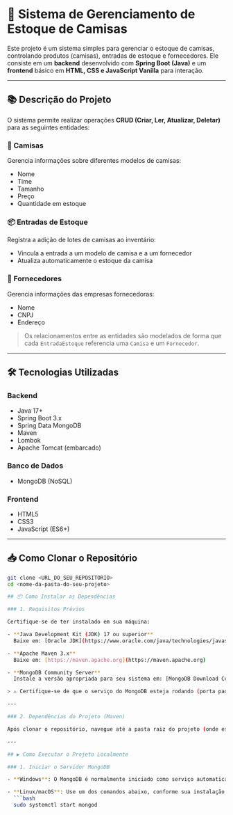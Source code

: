 # 🧺 Sistema de Gerenciamento de Estoque de Camisas

Este projeto é um sistema simples para gerenciar o estoque de camisas, controlando produtos (camisas), entradas de estoque e fornecedores. Ele consiste em um **backend** desenvolvido com **Spring Boot (Java)** e um **frontend** básico em **HTML, CSS e JavaScript Vanilla** para interação.

---

## 📚 Descrição do Projeto

O sistema permite realizar operações **CRUD (Criar, Ler, Atualizar, Deletar)** para as seguintes entidades:

### 👕 Camisas
Gerencia informações sobre diferentes modelos de camisas:
- Nome
- Time
- Tamanho
- Preço
- Quantidade em estoque

### 📦 Entradas de Estoque
Registra a adição de lotes de camisas ao inventário:
- Vincula a entrada a um modelo de camisa e a um fornecedor
- Atualiza automaticamente o estoque da camisa

### 🚚 Fornecedores
Gerencia informações das empresas fornecedoras:
- Nome
- CNPJ
- Endereço

> Os relacionamentos entre as entidades são modelados de forma que cada `EntradaEstoque` referencia uma `Camisa` e um `Fornecedor`.

---

## 🛠️ Tecnologias Utilizadas

### Backend
- Java 17+
- Spring Boot 3.x
- Spring Data MongoDB
- Maven
- Lombok
- Apache Tomcat (embarcado)

### Banco de Dados
- MongoDB (NoSQL)

### Frontend
- HTML5
- CSS3
- JavaScript (ES6+)

---

## 📥 Como Clonar o Repositório

```bash
git clone <URL_DO_SEU_REPOSITORIO>
cd <nome-da-pasta-do-seu-projeto>

## 📦 Como Instalar as Dependências

### 1. Requisitos Prévios

Certifique-se de ter instalado em sua máquina:

- **Java Development Kit (JDK) 17 ou superior**  
  Baixe em: [Oracle JDK](https://www.oracle.com/java/technologies/javase-downloads.html) ou [OpenJDK](https://jdk.java.net)

- **Apache Maven 3.x**  
  Baixe em: [https://maven.apache.org](https://maven.apache.org)

- **MongoDB Community Server**  
  Instale a versão apropriada para seu sistema em: [MongoDB Download Center](https://www.mongodb.com/try/download/community)

> ⚠️ Certifique-se de que o serviço do MongoDB esteja rodando (porta padrão: 27017)

---

### 2. Dependências do Projeto (Maven)

Após clonar o repositório, navegue até a pasta raiz do projeto (onde está o `pom.xml`) e o Maven baixará as dependências automaticamente na primeira execução.

---

## ▶️ Como Executar o Projeto Localmente

### 1. Iniciar o Servidor MongoDB

- **Windows**: O MongoDB é normalmente iniciado como serviço automaticamente. Verifique em "Serviços" do sistema.

- **Linux/macOS**: Use um dos comandos abaixo, conforme sua instalação:
  ```bash
  sudo systemctl start mongod

